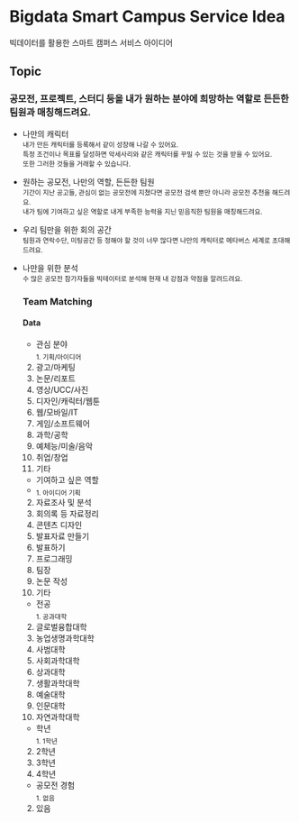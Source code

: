 # Bigdata Smart Campus Service Idea
빅데이터를 활용한 스마트 캠퍼스 서비스 아이디어

## Topic
### 공모전, 프로젝트, 스터디 등을 내가 원하는 분야에 희망하는 역할로 든든한 팀원과 매칭해드려요.

- 나만의 캐릭터   
  <sub>내가 만든 캐릭터를 등록해서 같이 성장해 나갈 수 있어요.   
  특정 조건이나 목표를 달성하면 악세사리와 같은 캐릭터를 꾸밀 수 있는 것을 받을 수 있어요.   
  또한 그러한 것들을 거래할 수 있습니다.</sub>
- 원하는 공모전, 나만의 역할, 든든한 팀원   
  <sub>기간이 지난 공고들, 관심이 없는 공모전에 지쳤다면 공모전 검색 뿐만 아니라 공모전 추천을 해드려요.   
  내가 팀에 기여하고 싶은 역할로 내게 부족한 능력을 지닌 믿음직한 팀원을 매칭해드려요.</sub>
- 우리 팀만을 위한 회의 공간   
  <sub>팀원과 연락수단, 미팅공간 등 정해야 할 것이 너무 많다면 나만의 캐릭터로 메타버스 세계로 초대해드려요.</sub>   
- 나만을 위한 분석   
  <sub>수 많은 공모전 참가자들을 빅테이터로 분석해 현재 내 강점과 약점을 알려드려요.</sub>
  
  ### Team Matching
  #### Data
  - 관심 분야   
  <sub> 1. 기획/아이디어   
  2. 광고/마케팅   
  3. 논문/리포트   
  4. 영상/UCC/사진   
  5. 디자인/캐릭터/웹툰   
  6. 웹/모바일/IT   
  7. 게임/소프트웨어   
  8. 과학/공학   
  9. 예체능/미술/음악   
  10. 취업/창업   
  11. 기타</sub>   
  - 기여하고 싶은 역할   
  - <sub> 1. 아이디어 기획   
  2. 자료조사 및 분석   
  3. 회의록 등 자료정리   
  4. 콘텐츠 디자인   
  5. 발표자료 만들기   
  6. 발표하기   
  7. 프로그래밍   
  8. 팀장   
  9. 논문 작성   
  10. 기타</sub>   
  - 전공   
  <sub> 1. 공과대학   
  2. 글로벌융합대학   
  3. 농업생명과학대학   
  4. 사범대학   
  5. 사회과학대학   
  6. 상과대학   
  7. 생활과학대학   
  8. 예술대학   
  9. 인문대학   
  10. 자연과학대학</sub>   
  - 학년   
  <sub> 1. 1학년   
  2. 2학년   
  3. 3학년   
  4. 4학년</sub>   
  - 공모전 경험   
  <sub> 1. 없음   
  2. 있음
